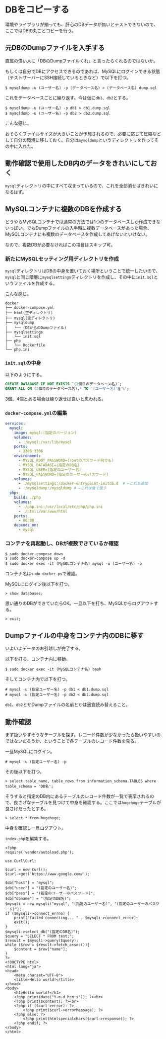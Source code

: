 # DBをコピーする

環境やライブラリが揃っても、肝心のDBデータが無いとテストできないので、ここではDBの丸ごとコピーを行う。

## 元DBのDumpファイルを入手する

直属の偉い人に「DBのDumpファイルくれ」と言ったらくれるのではないか。

もしくは自分でDBにアクセスできるのであれば、MySQLにログインできる状態（テストサーバーにSSH接続しているときなど）で以下を打つ。

~~~shell
$ mysqldump -u (ユーザー名) -p (データベース名) > (データベース名).dump.sql
~~~

これをデータベースごとに繰り返す。今は仮に`db1`、`db2`とする。

~~~shell
$ mysqldump -u (ユーザー名) -p db1 > db1.dump.sql
$ mysqldump -u (ユーザー名) -p db2 > db2.dump.sql
~~~

こんな感じ。

おそらくファイルサイズが大きいことが予想されるので、必要に応じて圧縮などして自分の環境に移しておく。自分は`mysqldump`というディレクトリを作ってその中に入れた。

## 動作確認で使用したDB内のデータをきれいにしておく

`mysql`ディレクトリの中にすべて収まっているので、これを全部消せばきれいになるはず。

## MySQLコンテナに複数のDBを作成する

どうやらMySQLコンテナでは通常の方法では1つのデータベースしか作成できないっぽい。でもDumpファイルの入手時に複数データベースがあった場合、MySQLコンテナにも複数のデータベースを作成してあげないといけない。

なので、複数DBが必要なければこの項目はスキップ可。

### 新たにMySQLセッティング用ディレクトリを作成

`mysql`ディレクトリはDBの中身を置いておく場所ということで統一したいので、`mysql`と同じ階層に`mysqlsettings`ディレクトリを作成し、その中に`init.sql`というファイルを作成する。

こんな感じ。

~~~
docker
├── docker-compose.yml
├── html(空ディレクトリ)
├── mysql(空ディレクトリ)
├── mysqldump
│   └── (DBからのDumpファイル)
├── mysqlsettings
│   └── init.sql
├── php
│   └── Dockerfile
└── php.ini
~~~

### `init.sql`の中身

以下のようにする。

~~~sql
CREATE DATABASE IF NOT EXISTS `(2個目のデータベース名)`;
GRANT ALL ON (2個目のデータベース名).* TO '(ユーザー名)'@'%';
~~~

3個、4個とある場合は繰り返せば良いと思われる。

### `docker-compose.yml`の編集

~~~yaml
services:
  mysql:
    image: mysql:(指定のバージョン)
    volumes:
      - ./mysql:/var/lib/mysql
    ports:
      - 3306:3306
    environment:
      - MYSQL_ROOT_PASSWORD=(rootのパスワード何でも)
      - MYSQL_DATABASE=(指定のDB名)
      - MYSQL_USER=(指定のユーザー名)
      - MYSQL_PASSWORD=(指定のユーザーのパスワード)
    volumes:
      - ./mysqlsettings:/docker-entrypoint-initdb.d  # ←これを追加
      - ./mysqldump:/mysqldump # ←これは後で使う
  php:
    build: ./php
    volumes:
      - ./php.ini:/usr/local/etc/php/php.ini
      - ./html:/var/www/html
    ports:
      - 80:80
    depends_on:
      - mysql
~~~

### コンテナを再起動し、DBが複数できているか確認

~~~shell
$ sudo docker-compose down
$ sudo docker-compose up -d
$ sudo docker exec -it (MySQLコンテナ名) mysql -u (ユーザー名) -p
~~~

コンテナ名は`sudo docker ps`で確認。

MySQLにログイン後以下を打つ。

~~~mysql
> show databases;
~~~

思い通りのDBができていたらOK。一旦以下を打ち、MySQLからログアウトする。

~~~mysql
> exit;
~~~

## Dumpファイルの中身をコンテナ内のDBに移す

いよいよデータのお引越しが完了する。

以下を打ち、コンテナ内に移動。

~~~shell
$ sudo docker exec -it (MySQLコンテナ名) bash
~~~

そしてコンテナ内で以下を打つ。

~~~shell
# mysql -u (指定ユーザー名) -p db1 < db1.dump.sql
# mysql -u (指定ユーザー名) -p db2 < db2.dump.sql
~~~

`db1`、`db2`とかDumpファイルの名前とかは適宜読み替えること。

## 動作確認

まず扱いやすそうなテーブルを探す。レコード件数が少なかったら扱いやすいのではないだろうか、ということで各テーブルのレコード件数を見る。

一旦MySQLにログイン。

~~~shell
# mysql -u (指定ユーザー名) -p
~~~

その後以下を打つ。

~~~mysql
> select table_name, table_rows from information_schema.TABLES where table_schema = 'DB名';
~~~

そうすると指定のDB内にあるテーブルのレコード件数が一覧で表示されるので、良さげなテーブルを見つけて中身を確認する。ここでは`hogehoge`テーブルが良さげだったとする。

~~~mysql
> select * from hogehoge;
~~~

中身を確認し一旦ログアウト。

`index.php`を編集する。

~~~php+html
<?php
require('vendor/autoload.php');

use Curl\Curl;

$curl = new Curl();
$curl->get('https://www.google.com/');

$db["host"] = "mysql";
$db["user"] = "(指定のユーザー名)";
$db["pass"] = "(指定のユーザーのパスワード)";
$db["dbname"] = "(指定のDB名)";
$mysqli = new mysqli("mysql", "(指定のユーザー名)", "(指定のユーザーのパスワード)");
if ($mysqli->connect_errno) {
    print("failed connecting... " . $mysqli->connect_error);
    exit();
}
$mysqli->select_db("(指定のDB名)");
$query = "SELECT * FROM test;";
$result = $mysqli->query($query);
while ($row = $result->fetch_assoc()){
    $content = $row["name"];
}
?>
<!DOCTYPE html>
<html lang="ja">
<head>
    <meta charset="UTF-8">
    <title>Hello world!</title>
</head>
<body>
    <h1>Hello world!</h1>
    <?php print(date("Y-m-d h:m:s")); ?><br>
    <?php print($content); ?><br>
    <?php if ($curl->error): ?>
        <?php print($curl->errorMessage); ?>
    <?php else: ?>
        <?php print(htmlspecialchars($curl->response)); ?>
    <?php endif; ?>
</body>
</html>
~~~

